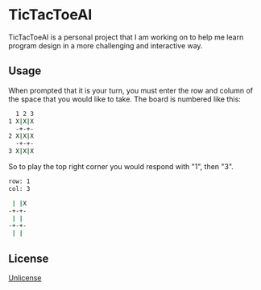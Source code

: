 # TicTacToeAI

TicTacToeAI is a personal project that I am working on to help me learn program design in a more challenging and interactive way.

## Usage
When prompted that it is your turn, you must enter the row and column of the space that you would like to take.
The board is numbered like this:
```bash
  1 2 3  
1 X|X|X
  -+-+-
2 X|X|X
  -+-+-
3 X|X|X
```
So to play the top right corner you would respond with "1", then "3".
```bash
row: 1
col: 3

 | |X
-+-+-
 | |
-+-+-
 | | 
```

## License
[Unlicense](http://unlicense.org)
